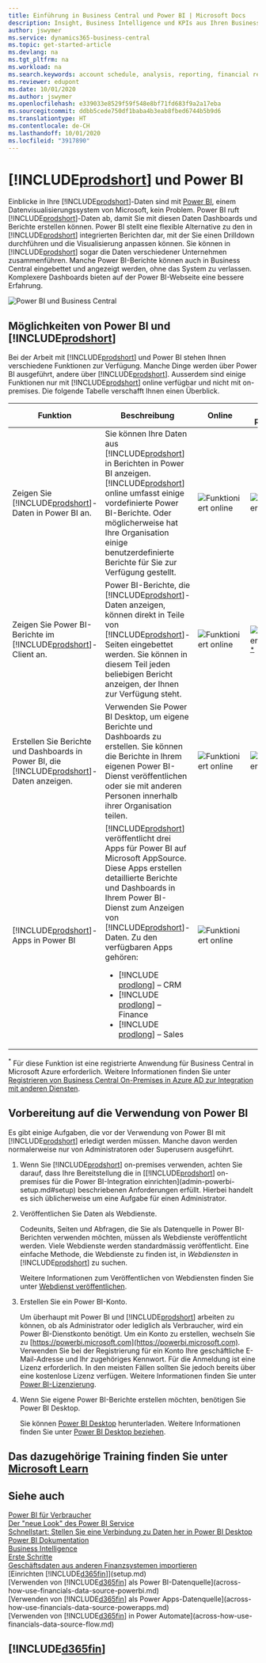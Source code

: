 ```yaml
---
title: Einführung in Business Central und Power BI | Microsoft Docs
description: Insight, Business Intelligence und KPIs aus Ihren Business Central Daten einfach beziehen mit der Business Central Anwendung für Power BI.
author: jswymer
ms.service: dynamics365-business-central
ms.topic: get-started-article
ms.devlang: na
ms.tgt_pltfrm: na
ms.workload: na
ms.search.keywords: account schedule, analysis, reporting, financial report, business intelligence, KPI
ms.reviewer: edupont
ms.date: 10/01/2020
ms.author: jswymer
ms.openlocfilehash: e339033e8529f59f548e8bf71fd683f9a2a17eba
ms.sourcegitcommit: ddbb5cede750df1baba4b3eab8fbed6744b5b9d6
ms.translationtype: HT
ms.contentlocale: de-CH
ms.lasthandoff: 10/01/2020
ms.locfileid: "3917890"
---
```

# <a name="prodshort-and-power-bi"></a>[!INCLUDE[prodshort](includes/prodshort.md)] und Power BI

Einblicke in Ihre [!INCLUDE[prodshort](includes/prodshort.md)]-Daten sind mit [Power BI](https://powerbi.microsoft.com), einem Datenvisualisierungssystem von Microsoft, kein Problem. Power BI ruft [!INCLUDE[prodshort](includes/prodshort.md)]-Daten ab, damit Sie mit diesen Daten Dashboards und Berichte erstellen können. Power BI stellt eine flexible Alternative zu den in [!INCLUDE[prodshort](includes/prodshort.md)] integrierten Berichten dar, mit der Sie einen Drilldown durchführen und die Visualisierung anpassen können. Sie können in [!INCLUDE[prodshort](includes/prodshort.md)] sogar die Daten verschiedener Unternehmen zusammenführen. Manche Power BI-Berichte können auch in Business Central eingebettet und angezeigt werden, ohne das System zu verlassen. Komplexere Dashboards bieten auf der Power BI-Webseite eine bessere Erfahrung.

![Power BI und Business Central](media/power-bi-intro.png)


## <a name="what-you-can-do-with-power-bi-and-prodshort"></a>Möglichkeiten von Power BI und [!INCLUDE[prodshort](includes/prodshort.md)]

Bei der Arbeit mit [!INCLUDE[prodshort](includes/prodshort.md)] und Power BI stehen Ihnen verschiedene Funktionen zur Verfügung. Manche Dinge werden über Power BI ausgeführt, andere über [!INCLUDE[prodshort](includes/prodshort.md)]. Ausserdem sind einige Funktionen nur mit [!INCLUDE[prodshort](includes/prodshort.md)] online verfügbar und nicht mit on-premises. Die folgende Tabelle verschafft Ihnen einen Überblick.

|Funktion|Beschreibung|Online|On-premises|Weitere Informationen|
|-------|-----------|--------------|-----------|----------------|
|Zeigen Sie [!INCLUDE[prodshort](includes/prodshort.md)]-Daten in Power BI an.|Sie können Ihre Daten aus [!INCLUDE[prodshort](includes/prodshort.md)] in Berichten in Power BI anzeigen. [!INCLUDE[prodshort](includes/prodshort.md)] online umfasst einige vordefinierte Power BI-Berichte. Oder möglicherweise hat Ihre Organisation einige benutzerdefinierte Berichte für Sie zur Verfügung gestellt.|![Funktioniert online](media/check.png)|![Funktioniert lokal](media/check.png)|[Siehe ...](across-working-with-powerbi.md)|
|Zeigen Sie Power BI-Berichte im [!INCLUDE[prodshort](includes/prodshort.md)]-Client an.| Power BI-Berichte, die [!INCLUDE[prodshort](includes/prodshort.md)]-Daten anzeigen, können direkt in Teile von [!INCLUDE[prodshort](includes/prodshort.md)]-Seiten eingebettet werden. Sie können in diesem Teil jeden beliebigen Bericht anzeigen, der Ihnen zur Verfügung steht. |![Funktioniert online](media/check.png)|![Funktioniert lokal](media/check.png)<sup>[*](#onprem)</sup>|[Siehe ...](across-working-with-business-central-in-powerbi.md).|
|Erstellen Sie Berichte und Dashboards in Power BI, die [!INCLUDE[prodshort](includes/prodshort.md)]-Daten anzeigen.|Verwenden Sie Power BI Desktop, um eigene Berichte und Dashboards zu erstellen. Sie können die Berichte in Ihrem eigenen Power BI-Dienst veröffentlichen oder sie mit anderen Personen innerhalb ihrer Organisation teilen.|![Funktioniert online](media/check.png)|![Funktioniert lokal](media/check.png)|[Siehe ...](across-how-use-financials-data-source-powerbi.md)
|[!INCLUDE[prodshort](includes/prodshort.md)]-Apps in Power BI| [!INCLUDE[prodshort](includes/prodshort.md)] veröffentlicht drei Apps für Power BI auf Microsoft AppSource. Diese Apps erstellen detaillierte Berichte und Dashboards in Ihrem Power BI-Dienst zum Anzeigen von [!INCLUDE[prodshort](includes/prodshort.md)]-Daten. Zu den verfügbaren Apps gehören: <ul><li>[!INCLUDE [prodlong](includes/prodlong.md)] – CRM </li><li>[!INCLUDE [prodlong](includes/prodlong.md)] – Finance </li><li>[!INCLUDE [prodlong](includes/prodlong.md)] – Sales </li></ul>  |![Funktioniert online](media/check.png)||[Siehe ...](across-powerbi-business-central-apps.md)

<a name="onprem"><sup>*</sup></a> Für diese Funktion ist eine registrierte Anwendung für Business Central in Microsoft Azure erforderlich. Weitere Informationen finden Sie unter [Registrieren von Business Central On-Premises in Azure AD zur Integration mit anderen Diensten](/dynamics365/business-central/dev-itpro/administration/register-app-azure).

## <a name="getting-ready-to-use-power-bi"></a>Vorbereitung auf die Verwendung von Power BI

Es gibt einige Aufgaben, die vor der Verwendung von Power BI mit [!INCLUDE[prodshort](includes/prodshort.md)] erledigt werden müssen. Manche davon werden normalerweise nur von Administratoren oder Superusern ausgeführt.

1. Wenn Sie [!INCLUDE[prodshort](includes/prodshort.md)] on-premises verwenden, achten Sie darauf, dass Ihre Bereitstellung die in [[!INCLUDE[prodshort](includes/prodshort.md)] on-premises für die Power BI-Integration einrichten](admin-powerbi-setup.md#setup) beschriebenen Anforderungen erfüllt. Hierbei handelt es sich üblicherweise um eine Aufgabe für einen Administrator.

2. Veröffentlichen Sie Daten als Webdienste.

    Codeunits, Seiten und Abfragen, die Sie als Datenquelle in Power BI-Berichten verwenden möchten, müssen als Webdienste veröffentlicht werden. Viele Webdienste werden standardmässig veröffentlicht. Eine einfache Methode, die Webdienste zu finden ist, in *Webdiensten* in [!INCLUDE[prodshort](includes/prodshort.md)] zu suchen.
    
    Weitere Informationen zum Veröffentlichen von Webdiensten finden Sie unter [Webdienst veröffentlichen](across-how-publish-web-service.md).

3. Erstellen Sie ein Power BI-Konto.

    Um überhaupt mit Power BI und [!INCLUDE[prodshort](includes/prodshort.md)] arbeiten zu können, ob als Administrator oder lediglich als Verbraucher, wird ein Power BI-Dienstkonto benötigt. Um ein Konto zu erstellen, wechseln Sie zu [https://powerbi.microsoft.com](https://powerbi.microsoft.com). Verwenden Sie bei der Registrierung für ein Konto Ihre geschäftliche E-Mail-Adresse und Ihr zugehöriges Kennwort. Für die Anmeldung ist eine Lizenz erforderlich. In den meisten Fällen sollten Sie jedoch bereits über eine kostenlose Lizenz verfügen. Weitere Informationen finden Sie unter [Power BI-Lizenzierung](admin-powerbi-setup.md#license).

4. Wenn Sie eigene Power BI-Berichte erstellen möchten, benötigen Sie Power BI Desktop.

    Sie können [Power BI Desktop](https://powerbi.microsoft.com/desktop/) herunterladen. Weitere Informationen finden Sie unter [Power BI Desktop beziehen](/power-bi/fundamentals/desktop-get-the-desktop).

## <a name="see-related-training-at-microsoft-learn"></a>Das dazugehörige Training finden Sie unter [Microsoft Learn](/learn/modules/configure-powerbi-excel-dynamics-365-business-central/index)

## <a name="see-also"></a>Siehe auch

[Power BI für Verbraucher](/power-bi/consumer/end-user-consumer)  
[Der "neue Look" des Power BI Service](/power-bi/service-new-look)  
[Schnellstart: Stellen Sie eine Verbindung zu Daten her in Power BI Desktop](/power-bi/desktop-quickstart-connect-to-data)  
[Power BI Dokumentation](/power-bi/)  
[Business Intelligence](bi.md)  
[Erste Schritte](product-get-started.md)  
[Geschäftsdaten aus anderen Finanzsystemen importieren](across-import-data-configuration-packages.md)  
[Einrichten [!INCLUDE[d365fin](includes/d365fin_md.md)]](setup.md)  
[Verwenden von [!INCLUDE[d365fin](includes/d365fin_md.md)] als Power BI-Datenquelle](across-how-use-financials-data-source-powerbi.md)  
[Verwenden von [!INCLUDE[d365fin](includes/d365fin_md.md)] als Power Apps-Datenquelle](across-how-use-financials-data-source-powerapps.md)  
[Verwenden von [!INCLUDE[d365fin](includes/d365fin_md.md)] in Power Automate](across-how-use-financials-data-source-flow.md)  

## [!INCLUDE[d365fin](includes/free_trial_md.md)]  
